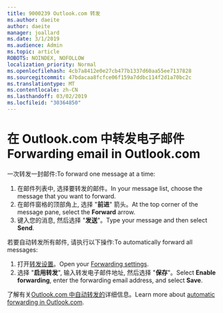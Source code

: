 ```yaml
---
title: 9000239 Outlook.com 转发
ms.author: daeite
author: daeite
manager: joallard
ms.date: 3/1/2019
ms.audience: Admin
ms.topic: article
ROBOTS: NOINDEX, NOFOLLOW
localization_priority: Normal
ms.openlocfilehash: 4cb7a8412e0e27cb477b1337d60aa55ee7137828
ms.sourcegitcommit: 47bdacaa8fcfce06f159a7ddbc114f2d1a70bc2c
ms.translationtype: MT
ms.contentlocale: zh-CN
ms.lasthandoff: 03/02/2019
ms.locfileid: "30364850"
---
```

# <a name="forwarding-email-in-outlookcom"></a><span data-ttu-id="263fa-102">在 Outlook.com 中转发电子邮件</span><span class="sxs-lookup"><span data-stu-id="263fa-102">Forwarding email in Outlook.com</span></span>

<span data-ttu-id="263fa-103">一次转发一封邮件:</span><span class="sxs-lookup"><span data-stu-id="263fa-103">To forward one message at a time:</span></span>

1. <span data-ttu-id="263fa-104">在邮件列表中, 选择要转发的邮件。</span><span class="sxs-lookup"><span data-stu-id="263fa-104">In your message list, choose the message that you want to forward.</span></span>
2. <span data-ttu-id="263fa-105">在邮件窗格的顶部角上, 选择 "**前进**" 箭头。</span><span class="sxs-lookup"><span data-stu-id="263fa-105">At the top corner of the message pane, select the **Forward** arrow.</span></span>
3. <span data-ttu-id="263fa-106">键入您的消息, 然后选择 "**发送**"。</span><span class="sxs-lookup"><span data-stu-id="263fa-106">Type your message and then select **Send**.</span></span>

<span data-ttu-id="263fa-107">若要自动转发所有邮件, 请执行以下操作:</span><span class="sxs-lookup"><span data-stu-id="263fa-107">To automatically forward all messages:</span></span>

1. <span data-ttu-id="263fa-108">打开[转发设置](https://outlook.live.com/mail/options/mail/forwarding/forwardingOption)。</span><span class="sxs-lookup"><span data-stu-id="263fa-108">Open your [Forwarding settings](https://outlook.live.com/mail/options/mail/forwarding/forwardingOption).</span></span>
2. <span data-ttu-id="263fa-109">选择 "**启用转发**", 输入转发电子邮件地址, 然后选择 "**保存**"。</span><span class="sxs-lookup"><span data-stu-id="263fa-109">Select **Enable forwarding**, enter the forwarding email address, and select **Save**.</span></span>

<span data-ttu-id="263fa-110">了解有关[Outlook.com 中自动转发的](https://support.office.com/article/6246987c-6c8f-4144-b255-14fc07007dad)详细信息。</span><span class="sxs-lookup"><span data-stu-id="263fa-110">Learn more about [automatic forwarding in Outlook.com](https://support.office.com/article/6246987c-6c8f-4144-b255-14fc07007dad).</span></span>